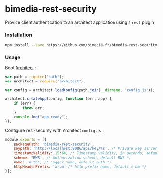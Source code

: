 bimedia-rest-security
=====================

Provide client authentication to an architect application using a `rest` plugin 

### Installation

```sh
npm install --save https://github.com/bimedia-fr/bimedia-rest-security.git
```

### Usage

Boot [Architect](https://github.com/c9/architect) :

```js
var path = require('path');
var architect = require("architect");

var config = architect.loadConfig(path.join(__dirname, "config.js"));

architect.createApp(config, function (err, app) {
    if (err) {
        throw err;
    }
    console.log("app ready");
});
```

Configure rest-security with Architect `config.js` :

```js
module.exports = [{
    packagePath: 'bimedia-rest-security',
    keypath: 'http://localhost:8086/api/key/%s', /* Private key server */
    timestampValidity: 15*60, /* Timestamp validity, in seconds, default 60 */
    scheme: 'BWS', /* Authorization scheme, default BWS */
    name: 'auth', /* Logger name, default auth */
    httpHeaderPrefix: 'x-bm' /* http prefix name, default x-bm */
}];
```
